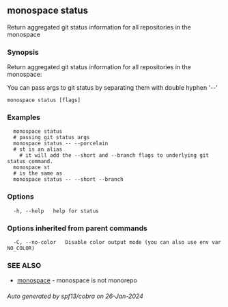 ## monospace status

Return aggregated git status information for all repositories in the monospace

### Synopsis

Return aggregated git status information for all repositories in the monospace:

You can pass args to git status by separating them with double hyphen '--'

```
monospace status [flags]
```

### Examples

```
  monospace status
  # passing git status args
  monospace status -- --porcelain
  # st is an alias
	# it will add the --short and --branch flags to underlying git status command.
  monospace st
  # is the same as
  monospace status -- --short --branch
```

### Options

```
  -h, --help   help for status
```

### Options inherited from parent commands

```
  -C, --no-color   Disable color output mode (you can also use env var NO_COLOR)
```

### SEE ALSO

* [monospace](monospace.md)	 - monospace is not monorepo

###### Auto generated by spf13/cobra on 26-Jan-2024
